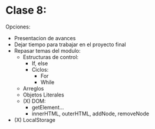 # Clase 8:

Opciones:
- Presentacion de avances
- Dejar tiempo para trabajar en el proyecto final
- Repasar temas del modulo:
    - Estructuras de control:
        - If, else
        - Ciclos:
            - For
            - While
    - Arreglos
    - Objetos Literales
    - (X) DOM:
        - getElement...
        - innerHTML, outerHTML, addNode, removeNode
- (X) LocalStorage